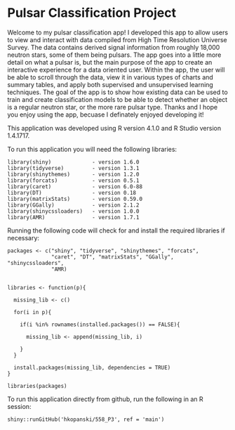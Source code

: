# Pulsar Classification Project

Welcome to my pulsar classification app! I developed this app to allow users to view and interact with data compiled from High Time Resolution Universe Survey. The data contains derived signal information from roughly 18,000 neutron stars, some of them being pulsars. The app goes into a little more detail on what a pulsar is, but the main purpose of the app to create an interactive experience for a data oriented user. Within the app, the user will be able to scroll through the data, view it in various types of charts and summary tables, and apply both supervised and unsupervised learning techniques. The goal of the app is to show how existing data can be used to train and create classification models to be able to detect whether an object is a regular neutron star, or the more rare pulsar type. Thanks and I hope you enjoy using the app, becuase I definately enjoyed developing it!

This application was developed using R version 4.1.0 and R Studio version 1.4.1717.

To run this application you will need the following libraries:

```
library(shiny)             - version 1.6.0
library(tidyverse)         - version 1.3.1   
library(shinythemes)       - version 1.2.0  
library(forcats)           - version 0.5.1  
library(caret)             - version 6.0-88    
library(DT)                - version 0.18    
library(matrixStats)       - version 0.59.0  
library(GGally)            - version 2.1.2  
library(shinycssloaders)   - version 1.0.0  
library(AMR)               - version 1.7.1
```

Running the following code will check for and install the required libraries if necessary:

```
packages <- c("shiny", "tidyverse", "shinythemes", "forcats", 
              "caret", "DT", "matrixStats", "GGally", "shinycssloaders", 
              "AMR)


libraries <- function(p){
  
  missing_lib <- c()
  
  for(i in p){
    
    if(i %in% rownames(installed.packages()) == FALSE){
      
      missing_lib <- append(missing_lib, i)
      
    }
  }
  
  install.packages(missing_lib, dependencies = TRUE)
}

libraries(packages)
```

To run this application directly from github, run the following in an R session:
```
shiny::runGitHub('hkopanski/558_P3', ref = 'main')
```
